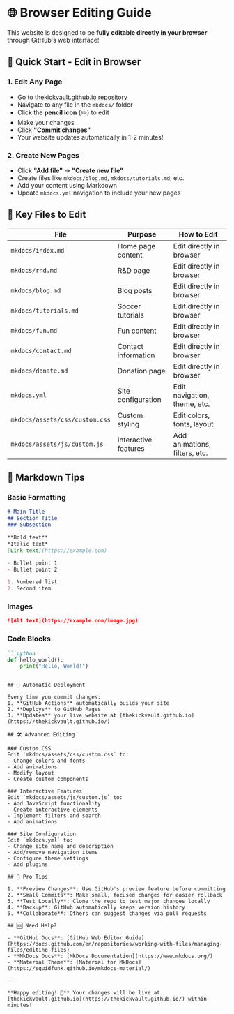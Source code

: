 # 🌐 Browser Editing Guide

This website is designed to be **fully editable directly in your browser** through GitHub's web interface!

## 🚀 Quick Start - Edit in Browser

### 1. **Edit Any Page**
- Go to [thekickvault.github.io repository](https://github.com/thekickvault/thekickvault.github.io)
- Navigate to any file in the `mkdocs/` folder
- Click the **pencil icon** (✏️) to edit
- Make your changes
- Click **"Commit changes"**
- Your website updates automatically in 1-2 minutes!

### 2. **Create New Pages**
- Click **"Add file"** → **"Create new file"**
- Create files like `mkdocs/blog.md`, `mkdocs/tutorials.md`, etc.
- Add your content using Markdown
- Update `mkdocs.yml` navigation to include your new pages

## 📁 Key Files to Edit

| File | Purpose | How to Edit |
|------|---------|-------------|
| `mkdocs/index.md` | Home page content | Edit directly in browser |
| `mkdocs/rnd.md` | R&D page | Edit directly in browser |
| `mkdocs/blog.md` | Blog posts | Edit directly in browser |
| `mkdocs/tutorials.md` | Soccer tutorials | Edit directly in browser |
| `mkdocs/fun.md` | Fun content | Edit directly in browser |
| `mkdocs/contact.md` | Contact information | Edit directly in browser |
| `mkdocs/donate.md` | Donation page | Edit directly in browser |
| `mkdocs.yml` | Site configuration | Edit navigation, theme, etc. |
| `mkdocs/assets/css/custom.css` | Custom styling | Edit colors, fonts, layout |
| `mkdocs/assets/js/custom.js` | Interactive features | Add animations, filters, etc. |

## 🎨 Markdown Tips

### Basic Formatting
```markdown
# Main Title
## Section Title
### Subsection

**Bold text**
*Italic text*
[Link text](https://example.com)

- Bullet point 1
- Bullet point 2

1. Numbered list
2. Second item
```

### Images
```markdown
![Alt text](https://example.com/image.jpg)
```

### Code Blocks
```markdown
```python
def hello_world():
    print("Hello, World!")
```
```

## 🔄 Automatic Deployment

Every time you commit changes:
1. **GitHub Actions** automatically builds your site
2. **Deploys** to GitHub Pages
3. **Updates** your live website at [thekickvault.github.io](https://thekickvault.github.io/)

## 🛠️ Advanced Editing

### Custom CSS
Edit `mkdocs/assets/css/custom.css` to:
- Change colors and fonts
- Add animations
- Modify layout
- Create custom components

### Interactive Features
Edit `mkdocs/assets/js/custom.js` to:
- Add JavaScript functionality
- Create interactive elements
- Implement filters and search
- Add animations

### Site Configuration
Edit `mkdocs.yml` to:
- Change site name and description
- Add/remove navigation items
- Configure theme settings
- Add plugins

## 🎯 Pro Tips

1. **Preview Changes**: Use GitHub's preview feature before committing
2. **Small Commits**: Make small, focused changes for easier rollback
3. **Test Locally**: Clone the repo to test major changes locally
4. **Backup**: GitHub automatically keeps version history
5. **Collaborate**: Others can suggest changes via pull requests

## 🆘 Need Help?

- **GitHub Docs**: [GitHub Web Editor Guide](https://docs.github.com/en/repositories/working-with-files/managing-files/editing-files)
- **MkDocs Docs**: [MkDocs Documentation](https://www.mkdocs.org/)
- **Material Theme**: [Material for MkDocs](https://squidfunk.github.io/mkdocs-material/)

---

**Happy editing! 🎉** Your changes will be live at [thekickvault.github.io](https://thekickvault.github.io/) within minutes!
